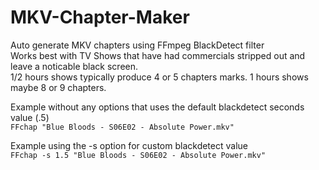 # MKV-Chapter-Maker
Auto generate MKV chapters using FFmpeg BlackDetect filter   
Works best with TV Shows that have had commercials stripped out and leave a noticable black screen.   
1/2 hours shows typically produce 4 or 5 chapters marks. 1 hours shows maybe 8 or 9 chapters.   
   
   
Example without any options that uses the default blackdetect seconds value (.5)   
```FFchap "Blue Bloods - S06E02 - Absolute Power.mkv"```   
   
   Example using the -s option for custom blackdetect value   
   ```FFchap -s 1.5 "Blue Bloods - S06E02 - Absolute Power.mkv"```   
   
